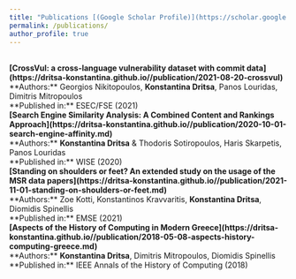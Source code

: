 ```yaml
---
title: "Publications [(Google Scholar Profile)](https://scholar.google.com/citations?user=9cWwvV4AAAAJ&hl=en)"
permalink: /publications/
author_profile: true
---
```


<br>
<b>[CrossVul: a cross-language vulnerability dataset with commit data](https://dritsa-konstantina.github.io//publication/2021-08-20-crossvul)</b><br> 
**Authors:** Georgios Nikitopoulos, <b>Konstantina Dritsa</b>, Panos Louridas, Dimitris Mitropoulos<br> 
**Published in:** ESEC/FSE (2021)

<br>
<b>[Search Engine Similarity Analysis: A Combined Content and Rankings Approach](https://dritsa-konstantina.github.io//publication/2020-10-01-search-engine-affinity.md)</b><br> 
**Authors:** <b>Konstantina Dritsa</b> & Thodoris Sotiropoulos, Haris Skarpetis, Panos Louridas<br>
**Published in:** WISE (2020)

<br>
<b>[Standing on shoulders or feet? An extended study on the usage of the MSR data papers](https://dritsa-konstantina.github.io//publication/2021-11-01-standing-on-shoulders-or-feet.md)</b><br> 
**Authors:** Zoe Kotti, Konstantinos Kravvaritis, <b>Konstantina Dritsa</b>, Diomidis Spinellis<br>
**Published in:** EMSE (2021)

<br>
<b>[Aspects of the History of Computing in Modern Greece](https://dritsa-konstantina.github.io//publication/2018-05-08-aspects-history-computing-greece.md)</b><br> 
**Authors:** <b>Konstantina Dritsa</b>, Dimitris Mitropoulos, Diomidis Spinellis<br>
**Published in:** IEEE Annals of the History of Computing (2018)
